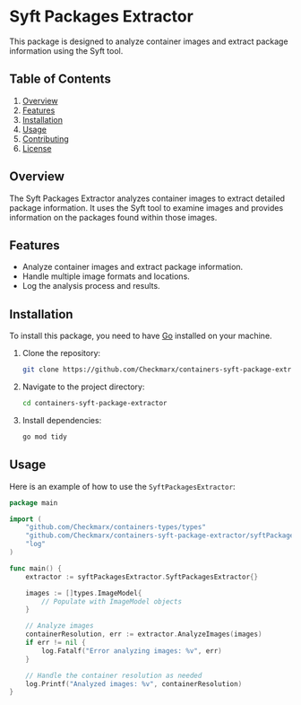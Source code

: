 # Syft Packages Extractor

This package is designed to analyze container images and extract package information using the Syft tool.

## Table of Contents
1. [Overview](#overview)
2. [Features](#features)
3. [Installation](#installation)
4. [Usage](#usage)
5. [Contributing](#contributing)
6. [License](#license)

## Overview

The Syft Packages Extractor analyzes container images to extract detailed package information. It uses the Syft tool to examine images and provides information on the packages found within those images.

## Features

- Analyze container images and extract package information.
- Handle multiple image formats and locations.
- Log the analysis process and results.

## Installation

To install this package, you need to have [Go](https://golang.org/doc/install) installed on your machine.

1. Clone the repository:
    ```sh
    git clone https://github.com/Checkmarx/containers-syft-package-extractor.git
    ```

2. Navigate to the project directory:
    ```sh
    cd containers-syft-package-extractor
    ```

3. Install dependencies:
    ```sh
    go mod tidy
    ```

## Usage

Here is an example of how to use the `SyftPackagesExtractor`:

```go
package main

import (
    "github.com/Checkmarx/containers-types/types"
    "github.com/Checkmarx/containers-syft-package-extractor/syftPackagesExtractor"
    "log"
)

func main() {
    extractor := syftPackagesExtractor.SyftPackagesExtractor{}

    images := []types.ImageModel{
        // Populate with ImageModel objects
    }

    // Analyze images
    containerResolution, err := extractor.AnalyzeImages(images)
    if err != nil {
        log.Fatalf("Error analyzing images: %v", err)
    }

    // Handle the container resolution as needed
    log.Printf("Analyzed images: %v", containerResolution)
}
